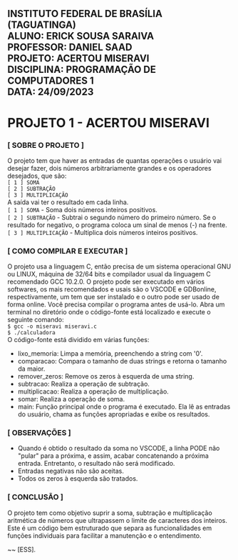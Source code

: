 INSTITUTO FEDERAL DE BRASÍLIA (TAGUATINGA)\
ALUNO: ERICK SOUSA SARAIVA\
PROFESSOR: DANIEL SAAD\
PROJETO: ACERTOU MISERAVI\
DISCIPLINA: PROGRAMAÇÃO DE COMPUTADORES 1\
DATA: 24/09/2023
------------------------------------------------------------------------------
# PROJETO 1 - ACERTOU MISERAVI
### [ SOBRE O PROJETO ] 
O projeto tem que haver as entradas de quantas operações o usuário vai desejar fazer, dois números arbitrariamente grandes e os operadores desejados, que são:\
`[ 1 ] SOMA`\
`[ 2 ] SUBTRAÇÃO`\
`[ 3 ] MULTIPLICAÇÃO`\
A saída vai ter o resultado em cada linha.\
`[ 1 ] SOMA` - Soma dois números inteiros positivos.\
`[ 2 ] SUBTRAÇÃO` - Subtrai o segundo número do primeiro número. Se o resultado for negativo, o programa coloca um sinal de menos (-) na frente.\
`[ 3 ] MULTIPLICAÇÃO` - Multiplica dois números inteiros positivos.

### [ COMO COMPILAR E EXECUTAR ] 
 O projeto usa a linguagem C, então precisa de um sistema operacional GNU ou LINUX, máquina de 32/64 bits e compilador usual da linguagem C recomendado GCC 10.2.0.
 O projeto pode ser executado em vários softwares, os mais recomendados e usais são o VSCODE e GDBonline, respectivamente, um tem que ser instalado e o outro pode ser usado de forma online.
 Você precisa compilar o programa antes de usá-lo. Abra um terminal no diretório onde o código-fonte está localizado e execute o seguinte comando:\
				``` $ gcc -o miseravi miseravi.c ``` \
				``` $ ./calculadora ```\
  O código-fonte está dividido em várias funções:
   * lixo_memoria: Limpa a memória, preenchendo a string com '0'.
   * comparacao: Compara o tamanho de duas strings e retorna o tamanho da maior.
   * remover_zeros: Remove os zeros à esquerda de uma string.
   * subtracao: Realiza a operação de subtração.
   * multiplicacao: Realiza a operação de multiplicação.
   * somar: Realiza a operação de soma.
   * main: Função principal onde o programa é executado. Ela lê as entradas do usuário, chama as funções apropriadas e exibe os resultados.

### [ OBSERVAÇÕES ]
- Quando é obtido o resultado da soma no VSCODE, a linha PODE não "pular" para a próxima, e assim, acabar concatenando a próxima entrada. Entretanto, o resultado não será modificado.
- Entradas negativas não são aceitas.
- Todos os zeros à esquerda são tratados.

### [ CONCLUSÃO ]  
 O projeto tem como objetivo suprir a soma, subtração e multiplicação aritmética de números que ultrapassem o limite de caracteres dos inteiros. Este é um código bem estruturado que separa as funcionalidades em funções individuais para facilitar a manutenção e o entendimento.



~~ [ESS].
